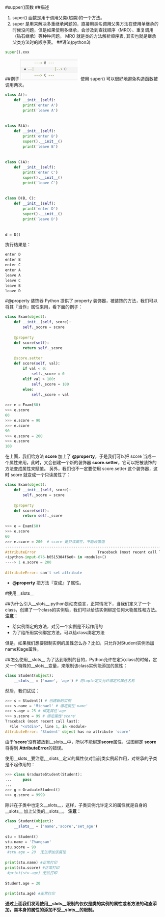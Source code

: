 #supper()函数
##描述
1. super() 函数是用于调用父类(超类)的一个方法。
2. super 是用来解决多重继承问题的，直接用类名调用父类方法在使用单继承的时候没问题，但是如果使用多继承，会涉及到查找顺序（MRO）、重复调用（钻石继承）等种种问题。
MRO 就是类的方法解析顺序表, 其实也就是继承父类方法时的顺序表。
##语法(python3)
~~~python
super().xxx
~~~
##例子
![](../images/菱形继承.jpg)
使用 super() 可以很好地避免构造函数被调用两次。
~~~python
class A():
    def __init__(self):
        print('enter A')
        print('leave A')


class B(A):
    def __init__(self):
        print('enter B')
        super().__init__()
        print('leave B')


class C(A):
    def __init__(self):
        print('enter C')
        super().__init__()
        print('leave C')


class D(B, C):
    def __init__(self):
        print('enter D')
        super().__init__()
        print('leave D')


d = D()
~~~
执行结果是：
~~~python
enter D
enter B
enter C
enter A
leave A
leave C
leave B
leave D
~~~


#@property  装饰器
Python 提供了 property 装饰器，被装饰的方法，我们可以将其『当作』属性来用，看下面的例子：
~~~python
class Exam(object):
    def __init__(self, score):
        self._score = score

    @property
    def score(self):
        return self._score

    @score.setter
    def score(self, val):
        if val < 0:
            self._score = 0
        elif val > 100:
            self._score = 100
        else:
            self._score = val

>>> e = Exam(60)
>>> e.score
60
>>> e.score = 90
>>> e.score
90
>>> e.score = 200
>>> e.score
100
~~~
在上面，我们给方法 **score** 加上了 **@property**，于是我们可以把 score 当成一个属性来用，此时，又会创建一个新的装饰器 **score.setter**，它可以把被装饰的方法变成属性来赋值。
另外，我们也不一定要使用 score.setter 这个装饰器，这时 score 就变成一个只读属性了：
~~~python
class Exam(object):
    def __init__(self, score):
        self._score = score

    @property
    def score(self):
        return self._score

>>> e = Exam(60)
>>> e.score
60
>>> e.score = 200  # score 是只读属性，不能设置值
---------------------------------------------------------------------------
AttributeError                            Traceback (most recent call last)
<ipython-input-676-b0515304f6e0> in <module>()
----> 1 e.score = 200

AttributeError: can't set attribute
~~~
*  **@property** 把方法『变成』了属性。
  

#使用__slots__

##为什么引入__slots__
python是动态语言，正常情况下，当我们定义了一个class，创建了一个class的实例后，我们可以给该实例绑定任何大物属性和方法。
**注意：**
* 给实例绑定的方法，对另一个实例是不起作用的
* 为了给所用实例绑定方法，可以给class绑定方法
  
但是，如果我们想要限制实例的属性怎么办？比如，只允许对Student实例添加name和age属性。


##怎么使用__slots__
为了达到限制的目的，Python允许在定义class的时候，定义一个特殊的__slots__变量，来限制该class实例能添加的属性：
~~~python
class Student(object):
    __slots__ = ('name', 'age') # 用tuple定义允许绑定的属性名称
~~~
然后，我们试试：
~~~python
>>> s = Student() # 创建新的实例
>>> s.name = 'Michael' # 绑定属性'name'
>>> s.age = 25 # 绑定属性'age'
>>> s.score = 99 # 绑定属性'score'
Traceback (most recent call last):
  File "<stdin>", line 1, in <module>
AttributeError: 'Student' object has no attribute 'score'
~~~
由于'**score**'没有被放到__slots__中，所以不能绑定**score**属性，试图绑定 **score**将得到 **AttributeError**的错误。

使用__slots__要注意,__slots__定义的属性仅对当前类实例起作用，对继承的子类是不起作用的：
~~~python
>>> class GraduateStudent(Student):
...     pass
...
>>> g = GraduateStudent()
>>> g.score = 9999
~~~
除非在子类中也定义__slots__，这样，子类实例允许定义的属性就是自身的__slots__ 加上父类的__slots__。
**注意：**
~~~python
class Student(object):
	__slots__ = ('name','score','set_age')

stu = Student()
stu.name = 'Zhangsan'
stu.score = 90
 #stu.age = 20  无法添加该属性

print(stu.name) #正常打印
print(stu.score) #正常打印
 #print(stu.age) 无法打印

Student.age = 20

print(stu.age) #正常打印
~~~
**通过上面我们发现使用__slots__限制的仅仅是类的实例的属性或者方法的动态添加，类本身的属性的添加不受__slots__的限制。**